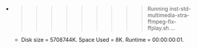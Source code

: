 * >>>>>>>>> Running inst-std-multimedia-xtra-ffmpeg-fix-ffplay.sh ...
  * Disk size = 5708744K. Space Used = 8K. Runtime = 00:00:00:01.
